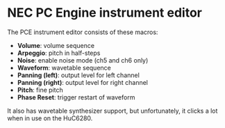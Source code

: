 # NEC PC Engine instrument editor

The PCE instrument editor consists of these macros:

- **Volume**: volume sequence
- **Arpeggio**: pitch in half-steps
- **Noise**: enable noise mode (ch5 and ch6 only)
- **Waveform**: wavetable sequence
- **Panning (left)**: output level for left channel
- **Panning (right)**: output level for right channel
- **Pitch**: fine pitch
- **Phase Reset**: trigger restart of waveform

It also has wavetable synthesizer support, but unfortunately, it clicks a lot when in use on the HuC6280.
